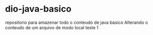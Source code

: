 # dio-java-basico
repositorio para amazenar todo o conteudo de java basico
Alterando o conteudo de um arquivo de modo local teste 1
